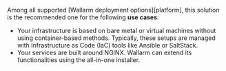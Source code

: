 Among all supported [Wallarm deployment options][platform], this solution is the recommended one for the following **use cases**:

* Your infrastructure is based on bare metal or virtual machines without using container-based methods. Typically, these setups are managed with Infrastructure as Code (IaC) tools like Ansible or SaltStack.
* Your services are built around NGINX. Wallarm can extend its functionalities using the all-in-one installer.
